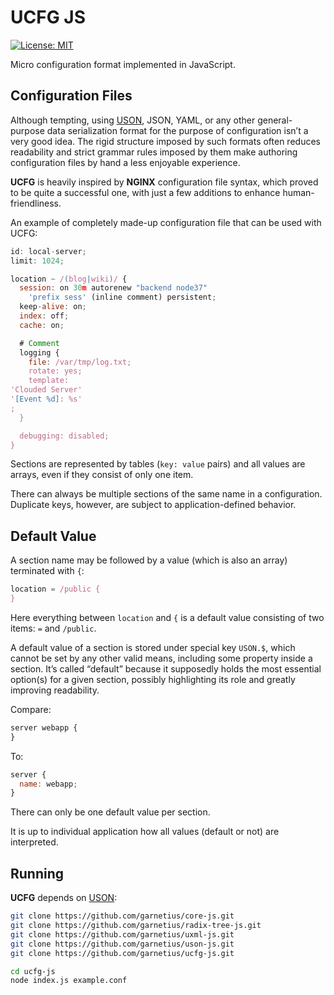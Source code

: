UCFG JS
=======

[![License: MIT](https://img.shields.io/badge/License-MIT-green.svg)](https://opensource.org/licenses/MIT)

Micro configuration format implemented in JavaScript.

## Configuration Files

Although tempting, using [USON](https://github.com/garnetius/uson-js), JSON, YAML, or any other general-purpose data serialization format for the purpose of configuration isn’t a very good idea. The rigid structure imposed by such formats often reduces readability and strict grammar rules imposed by them make authoring configuration files by hand a less enjoyable experience.

**UCFG** is heavily inspired by **NGINX** configuration file syntax, which proved to be quite a successful one, with just a few additions to enhance human-friendliness.

An example of completely made-up configuration file that can be used with UCFG:

```js
id: local-server;
limit: 1024;

location ~ /(blog|wiki)/ {
  session: on 30m autorenew "backend node37"
    'prefix sess' (inline comment) persistent;
  keep-alive: on;
  index: off;
  cache: on;

  # Comment
  logging {
    file: /var/tmp/log.txt;
    rotate: yes;
    template:
'Clouded Server'
'[Event %d]: %s'
;
  }

  debugging: disabled;
}
```

Sections are represented by tables (`key: value` pairs) and all values are arrays, even if they consist of only one item.

There can always be multiple sections of the same name in a configuration. Duplicate keys, however, are subject to application-defined behavior.

## Default Value

A section name may be followed by a value (which is also an array) terminated with `{`:

```js
location = /public {
}
```

Here everything between `location` and `{` is a default value consisting of two items: `=` and `/public`.

A default value of a section is stored under special key `USON.$`, which cannot be set by any other valid means, including some property inside a section. It’s called “default” because it supposedly holds the most essential option(s) for a given section, possibly highlighting its role and greatly improving readability.

Compare:

```js
server webapp {
}
```

To:

```js
server {
  name: webapp;
}
```

There can only be one default value per section.

It is up to individual application how all values (default or not) are interpreted.

## Running

**UCFG** depends on [USON](https://github.com/garnetius/uson-js):

```bash
git clone https://github.com/garnetius/core-js.git
git clone https://github.com/garnetius/radix-tree-js.git
git clone https://github.com/garnetius/uxml-js.git
git clone https://github.com/garnetius/uson-js.git
git clone https://github.com/garnetius/ucfg-js.git

cd ucfg-js
node index.js example.conf
```
